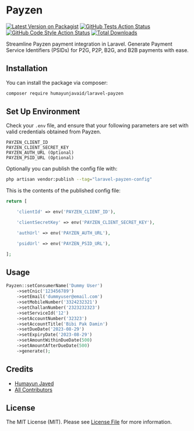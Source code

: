 # Payzen

[![Latest Version on Packagist](https://img.shields.io/packagist/v/humayunjavaid/laravel-payzen.svg?style=flat-square)](https://packagist.org/packages/humayunjavaid/laravel-payzen)
[![GitHub Tests Action Status](https://img.shields.io/github/actions/workflow/status/humayunjavaid/laravel-payzen/run-tests.yml?branch=main&label=tests&style=flat-square)](https://github.com/humayunjavaid/laravel-payzen/actions?query=workflow%3Arun-tests+branch%3Amain)
[![GitHub Code Style Action Status](https://img.shields.io/github/actions/workflow/status/humayunjavaid/laravel-payzen/fix-php-code-style-issues.yml?branch=main&label=code%20style&style=flat-square)](https://github.com/humayunjavaid/laravel-payzen/actions?query=workflow%3A"Fix+PHP+code+style+issues"+branch%3Amain)
[![Total Downloads](https://img.shields.io/packagist/dt/humayunjavaid/laravel-payzen.svg?style=flat-square)](https://packagist.org/packages/humayunjavaid/laravel-payzen)

Streamline Payzen payment integration in Laravel. Generate Payment Service Identifiers (PSIDs) for P2G, P2P, B2G, and B2B payments with ease.

## Installation

You can install the package via composer:

```bash
composer require humayunjavaid/laravel-payzen
```
## Set Up Environment

Check your ```.env``` file, and ensure that your following parameters are set with valid credentials obtained from Payzen.

```
PAYZEN_CLIENT_ID
PAYZEN_CLIENT_SECRET_KEY
PAYZEN_AUTH_URL (Optional)
PAYZEN_PSID_URL (Optional)
```
Optionally you can publish the config file with:

```bash
php artisan vendor:publish --tag="laravel-payzen-config"
```

This is the contents of the published config file:

```php
return [

    'clientId' => env('PAYZEN_CLIENT_ID'),

    'clientSecretKey' => env('PAYZEN_CLIENT_SECRET_KEY'),

    'authUrl' => env('PAYZEN_AUTH_URL'),

    'psidUrl' => env('PAYZEN_PSID_URL'),

];
```
## Usage

```php
Payzen::setConsumerName('Dummy User')
    ->setCnic('123456789')
    ->setEmail('dummyuser@email.com')
    ->setMobileNumber('3324232321')
    ->setChallanNumber('2323232323')
    ->setServiceId('12')
    ->setAccountNumber('32323')
    ->setAccountTitle('Bibi Pak Damin')
    ->setDueDate('2023-08-29')
    ->setExpiryDate('2023-08-29')
    ->setAmountWithinDueDate(500)
    ->setAmountAfterDueDate(500)
    ->generate();
```
## Credits

-   [Humayun Javed](https://github.com/humayunjavaid)
-   [All Contributors](../../contributors)

## License

The MIT License (MIT). Please see [License File](LICENSE.md) for more information.
